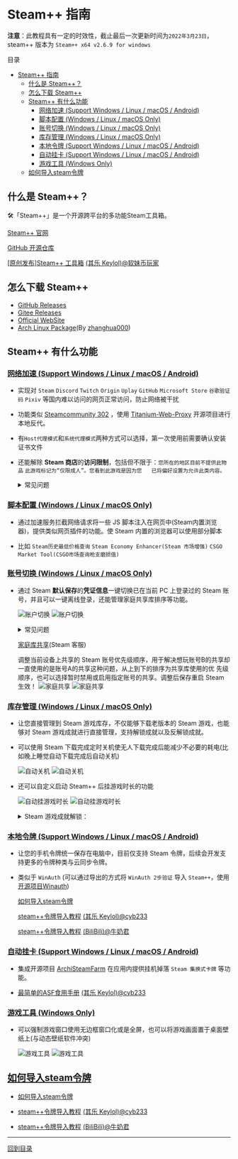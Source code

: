 # Steam++ 指南

**注意**：此教程具有一定的时效性，截止最后一次更新时间为`2022年3月23日`，steam++ 版本为 `Steam++ x64 v2.6.9 for windows`

目录

- [Steam++ 指南](#steam-指南)
  - [什么是 Steam++？](#什么是-steam)
  - [怎么下载 Steam++](#怎么下载-steam)
  - [Steam++ 有什么功能](#steam-有什么功能)
    - [网络加速 (Support Windows / Linux / macOS / Android)](#网络加速-support-windows--linux--macos--android)
    - [脚本配置 (Windows / Linux / macOS Only)](#脚本配置-windows--linux--macos-only)
    - [账号切换 (Windows / Linux / macOS Only)](#账号切换-windows--linux--macos-only)
    - [库存管理 (Windows / Linux / macOS Only)](#库存管理-windows--linux--macos-only)
    - [本地令牌 (Support Windows / Linux / macOS / Android)](#本地令牌-support-windows--linux--macos--android)
    - [自动挂卡 (Support Windows / Linux / macOS / Android)](#自动挂卡-support-windows--linux--macos--android)
    - [游戏工具 (Windows Only)](#游戏工具-windows-only)
  - [如何导入steam令牌](#如何导入steam令牌)

## 什么是 Steam++？

🛠「Steam++」是一个开源跨平台的多功能Steam工具箱。

[Steam++ 官网](https://steampp.net/)

[GitHub 开源仓库](https://github.com/SteamTools-Team/SteamTools)

[\[原创发布\]Steam++ 工具箱](https://keylol.com/t667906-1-1) [(其乐 Keylol)@软妹币玩家](https://keylol.com/suid-269966)

## 怎么下载 Steam++

- [GitHub Releases](https://github.com/BeyondDimension/SteamTools/releases)
- [Gitee Releases](https://gitee.com/rmbgame/SteamTools/releases)
- [Official WebSite](https://steampp.net)
- [Arch Linux Package](https://aur.archlinux.org/packages/steam%2B%2B-bin)(By [zhanghua000](https://github.com/zhanghua000))

## Steam++ 有什么功能

### [网络加速 (Support Windows / Linux / macOS / Android)](#网络加速)

- 实现对 `Steam` `Discord` `Twitch` `Origin` `Uplay` `GitHub` `Microsoft Store` `谷歌验证码` `Pixiv` 等国内难以访问的网页正常访问，防止网络被干扰

- 功能类似 [Steamcommunity 302](https://www.dogfight360.com/blog/686/) ，使用 [Titanium-Web-Proxy](https://github.com/justcoding121/Titanium-Web-Proxy) 开源项目进行本地反代。

- 有`Host代理模式`和`系统代理模式`两种方式可以选择，第一次使用前需要确认安装证书文件

- 还能解除 **Steam 商店**的**访问限制**，包括但不限于：`您所在的地区目前不提供此物品` `此游戏标记为“仅限成人”。您看到此游戏是因为您   已将偏好设置为允许此类内容。`

  <details>
  <summary>常见问题</summary>

  > Q: hosts 正在由另一进程使用，因此该进程无法访问此文件？
  >
  > A: hosts 文件被其它程序占用了导致本程序无法正常读写，使用 `资源监视器` 在 `关联的句柄` 中搜索 hosts 找到占用的进程，结束掉该进  程即可。
  >
  > Q: 社区加速里的脚本启用了无效，为什么脚本前面的勾选框不会被保存？
  >
  > A: 脚本需要对应的加速服务开启才能生效，同时也必须启用了加速功能后启用脚本才有效，例如 `Steam 商店史低查询` 脚本必须要启用   `Steam 商店加速服务` 才能生效。
  >
  > Q: 使用加速提示证书安装失败？
  >
  > A: 一般是系统相关文件丢失导致，可以尝试手动安装程序目录 `AppData` 文件夹下的 `SteamTools.Certificate.pfx` 证书文件，安装到受  信任  的根证书区域，区域一定要选择正确，不然安装成功也无效，密码留空不填直接确定即可。

  </details>

### [脚本配置 (Windows / Linux / macOS Only)](#脚本配置)

- 通过加速服务拦截网络请求将一些 JS 脚本注入在网页中(Steam内置浏览器)，提供类似网页插件的功能。使 Steam 内置的浏览器可以使用部分脚本

- 比如 `Steam历史最低价格查询` `Steam Economy Enhancer(Steam 市场增强)` `CSGO Market Tool(CSGO市场查询枪支磨损值)`
  
### [账号切换 (Windows / Linux / macOS Only)](#账号切换)

- 通过 Steam **默认保存**的**凭证信息**一键切换已在当前 PC 上登录过的 Steam 账号，并且可以一键离线登录，还能管理家庭共享库排序等功能。

  ![账户切换](/Photo/Home/Account-switching.png#gh-light-mode-only)
  ![账户切换](/Photo/Home/Account-switching-dark.png#gh-dark-mode-only)

  <details>
  <summary>常见问题</summary>

  > Q: 账号切换之后还是需要输入密码和令牌？为什么有时候可以一键切换有时候不行？
  >
  > A: Steam++ 的账号切换功能并没有记录你的密码和令牌， 能实现快速切换账号是因为 Steam 本身的记住密码功能，如果你没有记住密码登陆过账号，或者你的记住登陆状态丢失，都会导致账号切换之后需要密码和令牌，解决方法是下线所有当前 Steam 登陆的设备，重新在你的 PC 记住密码登陆一次。

  </details>

  [家庭库共享](https://help.steampowered.com/zh-cn/faqs/view/57A7-503C-991F-E9A8)(Steam 客服)

  调整当前设备上共享的 Steam 账号优先级顺序，用于解决想玩账号B的共享却一直使用的是账号A的共享这种问题，从上到下的排序为共享库使用的优 先级顺序，也可以选择暂时禁用或启用指定账号的共享。调整后保存重启 Steam 生效！
  ![家庭共享](/Photo/Home/Family-Library-Sharing.png#gh-light-mode-only)
  ![家庭共享](/Photo/Home/Family-Library-Sharing-dark.png#gh-dark-mode-only)

### [库存管理 (Windows / Linux / macOS Only)](#库存管理)

- 让您直接管理到 Steam 游戏库存，不仅能够下载老版本的 Steam 游戏，也能够对 Steam 游戏成就进行直接管理，支持解锁成就以及反解锁成就。

- 可以使用 Steam 下载完成定时关机使无人下载完成后能减少不必要的耗电(比如晚上睡觉自动下载完成后自动关机)

  ![自动关机](/Photo/Home/Auto-shutdown.png#gh-light-mode-only)
  ![自动关机](/Photo/Home/Auto-shutdown-dark.png#gh-dark-mode-only)

- 还可以自定义启动 Steam++ 后挂游戏时长的功能

  ![自动挂游戏时长](/Photo/Home/Auto-Gametime.png#gh-light-mode-only)
  ![自动挂游戏时长](/Photo/Home/Auto-Gametime-dark.png#gh-dark-mode-only)

  <details>
  <summary>Steam 游戏成就解锁：</summary>

  Steam 游戏成就解锁使用开源项目 [SteamAchievementManager](https://github.com/gibbed/SteamAchievementManager)

  >该功能带有一定(低)风险，理论上不会被 VAC，但如果滥用可能被游戏厂商拉黑，建议在不启动游戏的情况下使用，截至目前为止还未有影响。解锁成就功能并不是外挂程序，原理上仅与 Steam 进行通信，和游戏本身并无关系，像 VAC 之类的反作弊系统是在多人游戏中发挥作用。如果游戏与其他平台绑定，解锁成就不会同步到其他平台上，如果重新完成成就，其他平台上也可能不会更新，例如 Sea of Thieves 与 Xbox 绑定。

  ![Sam](/Photo/Home/Sam.png#gh-light-mode-only)
  ![Sam](/Photo/Home/Sam-dark.png#gh-dark-mode-only)

  通过勾选成就并保存成就更改(**注意**：最好不要对有 `VAC` 的游戏进行成就更改，以免造成不必要的损失，下图就是一个有 `VAC` 的游戏)

  ![Sam2](/Photo/Home/Sam2.png#gh-light-mode-only)
  ![Sam2](/Photo/Home/Sam2-dark.png#gh-dark-mode-only)

  </details>

### [本地令牌 (Support Windows / Linux / macOS / Android)](#本地令牌)

- 让您的手机令牌统一保存在电脑中，目前仅支持 Steam 令牌，后续会开发支持更多的令牌种类与云同步令牌。

- 类似于 `WinAuth` (可以通过导出的方式将 `WinAuth 2步验证` 导入 `Steam++`，使用[开源项目Winauth](https://github.com/winauth/winauth))

  [如何导入steam令牌](/Docs/How%20to%20import%20Steam%20token.md)

  [steam++令牌导入教程](https://keylol.com/t710508-1-1) [(其乐 Keylol)@cyb233](https://keylol.com/suid-988278)

  [steam++令牌导入教程](https://www.bilibili.com/read/cv10145839) [(BiliBili)@牛奶君](https://space.bilibili.com/484296)

### [自动挂卡 (Support Windows / Linux / macOS / Android)](#自动挂卡)

- 集成开源项目 [ArchiSteamFarm](https://github.com/JustArchiNET/ArchiSteamFarm) 在应用内提供挂机掉落 `Steam 集换式卡牌` 等功能。

- [最简单的ASF食用手册](https://keylol.com/t770760-1-1) [(其乐 Keylol)@cyb233](https://keylol.com/suid-988278)

### [游戏工具 (Windows Only)](#游戏工具)

- 可以强制游戏窗口使用无边框窗口化或是全屏，也可以将游戏画面置于桌面壁纸上(与动态壁纸软件冲突)

  ![游戏工具](Photo/Home/Game-Setting.png#gh-light-mode-only)
  ![游戏工具](Photo/Home/Game-Setting-dark.png#gh-dark-mode-only)

## [如何导入steam令牌](/Docs/How%20to%20import%20Steam%20token.md)

- [如何导入steam令牌](/Docs/How%20to%20import%20Steam%20token.md)

- [steam++令牌导入教程](https://keylol.com/t710508-1-1) [(其乐 Keylol)@cyb233](https://keylol.com/suid-988278)

- [steam++令牌导入教程](https://www.bilibili.com/read/cv10145839) [(BiliBili)@牛奶君](https://space.bilibili.com/484296)

---

[回到目录](#steam-指南)
